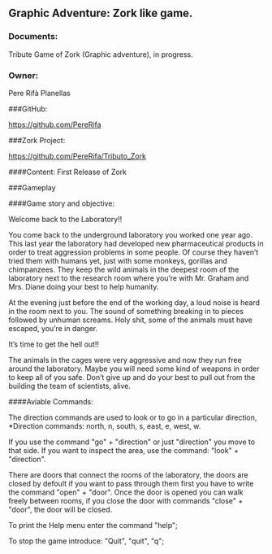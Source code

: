 <snippet>
  <content>

## Graphic Adventure: Zork like game.

### Documents:

Tribute Game of Zork (Graphic adventure), in progress.

### Owner: 

Pere Rifà Planellas

###GitHub:
 
 https://github.com/PereRifa

###Zork Project:

 https://github.com/PereRifa/Tributo_Zork

####Content: First Release of Zork

###Gameplay

####Game story and objective: 

Welcome back to the Laboratory!!

You come back to the underground laboratory you worked one year ago. This last
year the laboratory had developed new pharmaceutical products in order to treat
aggression problems in some people. Of course they haven’t tried them with
humans yet, just with some monkeys, gorillas and chimpanzees. They keep the
wild animals in the deepest room of the laboratory next to the research room where
you’re with Mr. Graham and Mrs. Diane doing your best to help humanity.

At the evening just before the end of the working day, a loud noise is heard in the
room next to you. The sound of something breaking in to pieces followed by
unhuman screams. Holy shit, some of the animals must have escaped, you’re in
danger. 

It’s time to get the hell out!!

The animals in the cages were very aggressive and now they run free around the
laboratory. Maybe you will need some kind of weapons in order to keep all of you
safe. Don’t give up and do your best to pull out from the building the team of
scientists, alive.


####Aviable Commands:

The direction commands are used to look or to go in a particular direction,
*Direction commands: north, n, south, s, east, e, west, w.

If you use the command "go" + "direction" or just "direction" you move to that side. 
If you want to inspect the area, use the command: "look" + "direction".

There are doors that connect the rooms of the laboratory, the doors are closed by defoult
if you want to pass through them first you have to write the command "open" + "door". 
Once the door is opened you can walk freely between rooms, if you close the door with
commands "close" + "door", the door will be closed.

To print the Help menu enter the command "help";

To stop the game introduce: "Quit", "quit", "q";


</content>

</snippet>
